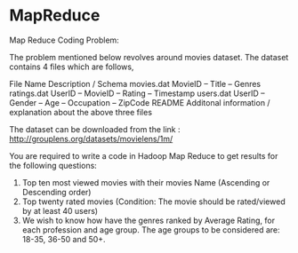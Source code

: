 # MapReduce
Map Reduce Coding Problem:
 
The problem mentioned below revolves around movies dataset. The dataset contains 4 files which are follows, 
 
 
File Name 	Description / Schema 
movies.dat 	MovieID – Title – Genres 
ratings.dat 	UserID – MovieID – Rating – Timestamp 
users.dat 	UserID – Gender – Age – Occupation – ZipCode 
README 	Additonal information / explanation about the above three files 
 
The dataset can be downloaded from the link :  http://grouplens.org/datasets/movielens/1m/ 
 
You are required to write a code in Hadoop Map Reduce to get results for the following questions: 
1.	Top ten most viewed movies with their movies Name (Ascending or Descending order)  
2.	Top twenty rated movies (Condition: The movie should be rated/viewed by at least 40 users) 
3.	We wish to know how have the genres ranked by Average Rating, for each profession and age group. 
    The age groups to be considered are: 18-35, 36-50 and 50+.
